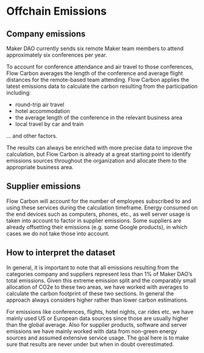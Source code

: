 # Offchain Emissions

## Company emissions
Maker DAO currently sends six remote Maker team members to attend approximately six conferences per year.

To account for conference attendance and air travel to those conferences, Flow Carbon averages the length of the conference and average flight distances for the remote-based team attending. Flow Carbon applies the latest emissions data to calculate the carbon resulting from the participation including: 

- round-trip air travel
- hotel accommodation
- the average length of the conference in the relevant business area
- local travel by car and train

... and other factors.

The results can always be enriched with more precise data to improve the calculation, but Flow Carbon is already at a great starting point to identify emissions sources throughout the organization and allocate them to the appropriate business area.

## Supplier emissions
Flow Carbon will account for the number of employees subscribed to and using these services during the calculation timeframe. Energy consumed on the end devices such as computers, phones, etc., as well server usage is taken into account to factor in supplier emissions. Some suppliers are already offsetting their emissions (e.g. some Google products), in which cases we do not take those into account.

## How to interpret the dataset
In general, it is important to note that all emissions resulting from the categories company and suppliers represent less than 1% of Maker DAO’s total emissions. Given this extreme emission split and the comparably small allocation of CO2e to these two areas, we have worked with averages to calculate the carbon footprint of these two sections. In general the approach always considers higher rather than lower carbon estimations.

For emissions like conferences, flights, hotel nights, car rides etc. we have mainly used US or European data sources since those are usually higher than the global average. Also for supplier products, software and server emissions we have mainly worked with data from non-green energy sources and assumed extensive service usage. The goal here is to make sure that results are never under but when in doubt overestimated.
